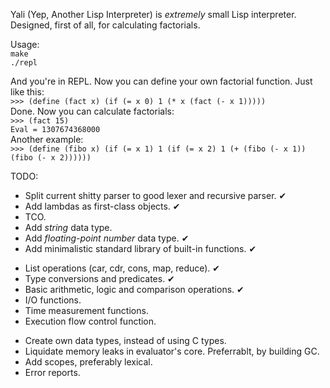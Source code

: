 Yali (Yep, Another Lisp Interpreter) is _extremely_ small Lisp interpreter. Designed, first of all, for calculating factorials.

Usage:  
`make`  
`./repl`  

And you're in REPL. Now you can define your own factorial function. Just like this:  
`>>> (define (fact x) (if (= x 0) 1 (* x (fact (- x 1)))))`  
Done. Now you can calculate factorials:  
`>>> (fact 15)`  
`Eval = 1307674368000`  
Another example:  
`>>> (define (fibo x) (if (= x 1) 1 (if (= x 2) 1 (+ (fibo (- x 1)) (fibo (- x 2))))))`

TODO:
* Split current shitty parser to good lexer and recursive parser. ✔
* Add lambdas as first-class objects. ✔
* TCO.
* Add _string_ data type.
* Add _floating-point number_ data type. ✔
* Add minimalistic standard library of built-in functions. ✔
 - List operations (car, cdr, cons, map, reduce). ✔
 - Type conversions and predicates. ✔
 - Basic arithmetic, logic and comparison operations. ✔
 - I/O functions.
 - Time measurement functions.
 - Execution flow control function.
* Create own data types, instead of using C types.
* Liquidate memory leaks in evaluator's core. Preferrablt, by building GC.
* Add scopes, preferably lexical.
* Error reports.
